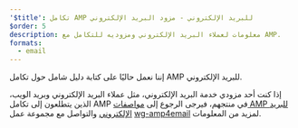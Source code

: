```yaml
---
'$title': تكامل AMP للبريد الإلكتروني - مزود البريد الإلكتروني
$order: 5
description: معلومات لعملاء البريد الإلكتروني ومزوديه للتكامل مع AMP.
formats:
  - email
---
```


إننا نعمل حاليًا على كتابة دليل شامل حول تكامل AMP للبريد الإلكتروني.

إذا كنت أحد مزودي خدمة البريد الإلكتروني، مثل عملاء البريد الإلكتروني وبريد الويب، الذين يتطلعون إلى تكامل AMP في منتجهم، فيرجى الرجوع إلى [مواصفات AMP للبريد الإلكتروني](../../../documentation/guides-and-tutorials/learn/email-spec/amp-email-format.md?format=email) والتواصل مع مجموعة عمل [wg-amp4email](https://github.com/ampproject/wg-amp4email) لمزيد من المعلومات.
